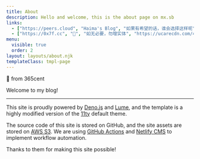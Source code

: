 ```yaml
---
title: About
description: Hello and welcome, this is the about page on mx.sb
links:
  - ["https://peers.cloud", "Haima's Blog", "如果有希望的话，谁会选择这样呢", "https://ucarecdn.com/9d7807c0-dbe9-48c7-8a7f-c2ca0ace1ec9/peerscloud_clip.jpg"]
  - ["https://0x7f.cc", "🐑", "如无必要，勿增实体", "https://ucarecdn.com/42cfcba7-1984-406b-9a61-db734a06e3b9/0x7fcc_clip.jpg"]
menu:
  visible: true
  order: 2
layout: layouts/about.njk
templateClass: tmpl-page
---
```

👋 from 365cent

Welcome to my blog!

***

This site is proudly powered by [Deno.js](https://deno.land) and [Lume](https://lume.land), and the template is a highly modified version of the [11ty](https://www.11ty.dev) default theme.

The source code of this site is stored on GitHub, and the site assets are stored on [AWS S3](https://aws.amazon.com/s3/). We are using [GitHub Actions](https://github.com/features/actions) and [Netlify CMS](https://www.netlifycms.org) to implement workflow automation.

Thanks to them for making this site possible!
